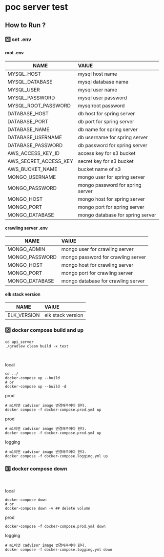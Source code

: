 # poc server test

## How to Run ? 
### 1️⃣ set .env  

#### root .env
|NAME|VAlUE|
|---|:---|
|MYSQL_HOST|mysql host name|
|MYSQL_DATABASE|mysql database name|
|MYSQL_USER|mysql user name|
|MYSQL_PASSWORD|mysql user password|
|MYSQL_ROOT_PASSWORD|mysqlroot password|
|DATABASE_HOST|db host for spring server|
|DATABASE_PORT|db port for spring server|
|DATABASE_NAME|db name for spring server|
|DATABASE_USERNAME|db username for spring server|
|DATABASE_PASSWORD|db password for spring server|
|AWS_ACCESS_KEY_ID|access key for s3 bucket|
|AWS_SECRET_ACCESS_KEY|secret key for s3 bucket|
|AWS_BUCKET_NAME|bucket name of s3|
|MONGO_USERNAME|mongo user for spring server|
|MONGO_PASSWORD|mongo password for spring server|
|MONGO_HOST|mongo host for spring server|
|MONGO_PORT|mongo port for spring server|
|MONGO_DATABASE|mongo database for spring server|


#### crawling server .env
|NAME|VAlUE|
|---|:---|
|MONGO_ADMIN|mongo user for crawling server|
|MONGO_PASSWORD|mongo password for crawling server|
|MONGO_HOST|mongo host for crawling server|
|MONGO_PORT|mongo port for crawling server|
|MONGO_DATABASE|mongo database for crawling server|

#### elk stack version
|NAME|VAlUE|
|---|:---|
|ELK_VERSION|elk stack version|


### 2️⃣ docker compose build and up

```shell
cd api_server
./gradlew clean build -x test

```

<br />

local

```shell
cd ../
docker-compose up --build 
# or
docker-compose up --build -d
```


prod
```shell
# m1이면 cadvisor image 변경해주어야 한다. 
docker compose -f docker-compose.prod.yml up
```

prod
```shell
# m1이면 cadvisor image 변경해주어야 한다. 
docker compose -f docker-compose.prod.yml up
```

logging
```shell
# m1이면 cadvisor image 변경해주어야 한다. 
docker compose -f docker-compose.logging.yml up
```

### 3️⃣ docker compose down

<br />

local
```shell
docker-compose down
# or 
docker-compose down -v ## delete volumn
```

prod
```shell
docker-compose -f docker-compose.prod.yml down
```

logging
```shell
# m1이면 cadvisor image 변경해주어야 한다. 
docker compose -f docker-compose.logging.yml down
```

